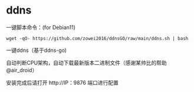 # ddns

一键脚本命令：(for Debian11)

```
wget -qO- https://github.com/zowei2016/ddnsGO/raw/main/ddns.sh | bash
```

一键ddns（基于ddns-go)

自动判断CPU架构，自动下载最新版本二进制文件（感谢某帅比的帮助 @air_droid）

安装完成后请打开 http://IP：9876 端口进行配置
